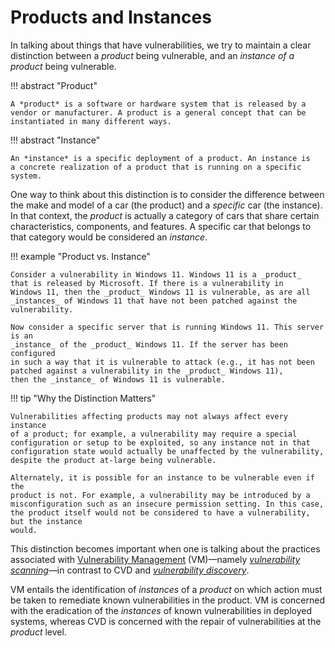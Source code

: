 # Products and Instances

In talking about things that have vulnerabilities, we try to maintain a
clear distinction between a *product* being vulnerable, and an *instance
of a product* being vulnerable.

!!! abstract "Product"

    A *product* is a software or hardware system that is released by a
    vendor or manufacturer. A product is a general concept that can be
    instantiated in many different ways.

!!! abstract "Instance"
    
    An *instance* is a specific deployment of a product. An instance is
    a concrete realization of a product that is running on a specific
    system.

One way to think about this distinction is to consider the difference between
the make and model of a car (the product) and a _specific_ car (the instance).
In that context, the _product_ is actually a category of cars that share certain characteristics,
components, and features. A specific car that belongs to that category would be considered 
an _instance_.


!!! example "Product vs. Instance"

    Consider a vulnerability in Windows 11. Windows 11 is a _product_
    that is released by Microsoft. If there is a vulnerability in
    Windows 11, then the _product_ Windows 11 is vulnerable, as are all
    _instances_ of Windows 11 that have not been patched against the
    vulnerability.

    Now consider a specific server that is running Windows 11. This server is an
    _instance_ of the _product_ Windows 11. If the server has been configured
    in such a way that it is vulnerable to attack (e.g., it has not been
    patched against a vulnerability in the _product_ Windows 11),
    then the _instance_ of Windows 11 is vulnerable.

!!! tip "Why the Distinction Matters"

    Vulnerabilities affecting products may not always affect every instance
    of a product; for example, a vulnerability may require a special
    configuration or setup to be exploited, so any instance not in that
    configuration state would actually be unaffected by the vulnerability,
    despite the product at-large being vulnerable.

    Alternately, it is possible for an instance to be vulnerable even if the
    product is not. For example, a vulnerability may be introduced by a
    misconfiguration such as an insecure permission setting. In this case,
    the product itself would not be considered to have a vulnerability, but the instance
    would.

This distinction becomes important when one is talking about the
practices associated with [Vulnerability Management](vulnerability_management.md)
(VM)&mdash;namely
[*vulnerability scanning*](vulnerability_scanning.md)&mdash;in contrast to CVD and 
[*vulnerability discovery*](vulnerability_discovery.md).

VM entails the identification of *instances* of a *product*
on which action must be taken to remediate known vulnerabilities in the
product. VM is concerned with the eradication of the _instances_ of known
vulnerabilities in deployed systems, whereas CVD is concerned with the
repair of vulnerabilities at the _product_ level.
